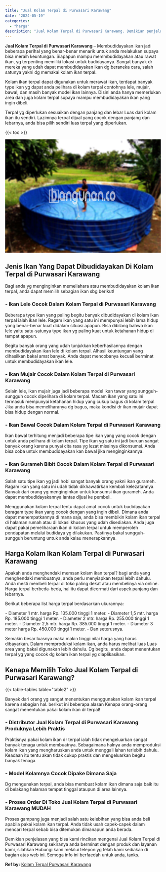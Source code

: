 ```yaml
---
title: "Jual Kolam Terpal di Purwasari Karawang"
date: "2024-05-19"
categories: 
  - "harga"
description: "Jual Kolam Terpal di Purwasari Karawang. Demikian penjelasan yang bisa kami rincikan mengenai Jual Kolam Terpal di Purwasari Karawang sekiranya anda berminat..."
---
```


**Jual Kolam Terpal di Purwasari Karawang** – Membudidayakan ikan jadi beberapa perihal yang benar-benar menarik untuk anda melakukan supaya bisa meraih keuntungan. Siapapun mampu memmbudidayakan atau rawat ikan, yg terpenting memiliki lokasi untuk budidayanya. Sangat banyak dr mereka yang udah dapat membudidayakan ikan dg beraneka cara, salah satunya yakni dg memakai kolam ikan terpal.

Kolam ikan terpal dapat digunakan untuk merawat ikan, terdapat banyak type ikan yg dapat anda pelihara di kolam terpal contohnya lele, mujair, bawal, dan masih banyak model ikan lainnya. Disini anda hanya memerlukan area dan juga kolam terpal supaya mampu membudidayakan ikan yang ingin dibeli.

Terpal yg diperlukan sesuaikan dengan panjang dan lebar Luas dari kolam ikan itu sendiri. Lazimnya terpal dijual yang cocok dengan panjang dan lebarnya, anda bisa pilih sendiri luas terpal yang diperlukan.

{{< toc >}}

![Jual Kolam Terpal di Purwasari Karawang](/images/jual-kolam-terpal-40.png)

## Jenis Ikan Yang Dapat Dibudidayakan Di Kolam Terpal di Purwasari Karawang

Bagi anda yg menginginkan memeliahara atau membudidayakan kolam ikan terpal, anda dapat memilih sebagian ikan sbg berikut!

### \- Ikan Lele Cocok Dalam Kolam Terpal di Purwasari Karawang

Beberapa type ikan yang paling begitu banyak dibudidayakan di kolam ikan terpal ialah ikan lele. Ragam ikan yang satu ini mempunyai lebih lama hidup yang benar-benar kuat didalam situasi apapun. Bisa dibilang bahwa ikan lele yaitu satu-satunya type ikan yg paling kuat untuk ketahanan hidup di tempat apapun.

Begitu banyak orang yang udah tunjukkan keberhasilannya dengan membudidayakan ikan lele di kolam terpal. Alhasil keuntungan yang dihasilkan bakal amat banyak. Anda dapat mencobanya kecuali berminat untuk membudidayakan ikan lele.

### \- Ikan Mujair Cocok Dalam Kolam Terpal di Purwasari Karawang

Selain lele, ikan mujair juga jadi beberapa model ikan tawar yang sungguh-sungguh cocok dipelihara di kolam terpal. Macam ikan yang satu ini termasuk mempunyai ketahanan hidup yang cukup bagus di kolam terpal. Jika anda bisa memeliharanya dg bagus, maka kondisi dr ikan mujair dapat bisa hidup dengan normal.

### \- Ikan Bawal Cocok Dalam Kolam Terpal di Purwasari Karawang

Ikan bawal terhitung menjadi beberapa tipe ikan yang yang cocok dengan untuk anda pelihara di kolam terpal. Tipe ikan yg satu ini jadi buruan sangat banyak orang karena punyai cita rasa yg lezat misalnya dikonsumsi. Anda bisa coba untuk membudidayakan kan bawal jika menginginkannya.

### \- Ikan Gurameh Bibit Cocok Dalam Kolam Terpal di Purwasari Karawang

Salah satu tipe ikan yg jadi hobi sangat banyak orang yakni ikan gurameh. Ragam ikan yang satu ini udah tidak dikhawatirkan kembali kelezatannya. Banyak dari orang yg menginginkan untuk konsumsi ikan gurameh. Anda dapat membudidayakannya lantas dijual ke pembeli.

Menggunakan kolam terpal tentu dapat amat cocok untuk budidayakan beragam type ikan yang cocok dengan yang ingin dibeli. Dimana anda dapat menempatkannya di mana saja, anda bisa membikin kolam ikan terpal di halaman rumah atau di lokasi khusus yang udah disediakan. Anda juga dapat pakai pemeliharaan ikan di kolam terpal untuk memperoleh pendapatan melalui budidaya yg dilakukan. Pastinya bakal sungguh-sungguh beruntung untuk anda kalau menerapkannya.

## Harga Kolam Ikan Kolam Terpal di Purwasari Karawang

Apakah anda menghendaki memsan kolam ikan terpal? bagi anda yang menghendaki membuatnya, anda perlu menyiapkan terpal lebih dahulu. Anda mesti membeli terpal di toko paling dekat atau membelinya via online. Harga terpal berbeda-beda, hal itu dapat dicermati dari aspek panjang dan lebarnya.

Berikut beberapa list harga terpal berdasarkan ukurannya:

\- Diameter 1 mtr. harga Rp. 135.000 tinggi 1 meter. - Diameter 1,5 mtr. harga Rp. 185.000 tinggi 1 meter. - Diameter 2 mtr. harga Rp. 255.000 tinggi 1 meter. - Diameter 2,5 mtr. harga Rp. 385.000 tinggi 1 meter. - Diameter 3 meter harga Rp. 450.000 tinggi 1 meter. - Dan seterusnya.

Semakin besar luasnya maka makin tinggi nilai harga yang harus dibayarkan. Dalam memproduksi kolam ikan, anda harus melihat luas Luas area yang bakal digunakan lebih dahulu. Dg begitu, anda dapat menentukan terpal yg yang cocok dg kolam ikan terpal yg diaplikasikan.

## Kenapa Memilih Toko Jual Kolam Terpal di Purwasari Karawang?

{{< table-tables table="table2" >}}

Banyak dari orang yg sangat menentukan menggunakan kolam ikan terpal karena sebagian hal. berikut ini beberapa alasan Kenapa orang-orang sangat menentukan pakai kolam ikan dr terpal!

### \- Distributor Jual Kolam Terpal di Purwasari Karawang Produknya Lebih Praktis

Praktisnya pakai kolam ikan dr terpal ialah tidak mengeluarkan sangat banyak tenaga untuk membuatnya. Sebagaimana halnya anda memproduksi kolam ikan yang mengharuskan anda untuk menggali lahan terlebih dahulu. Keadaan itu tentu akan tidak cukup praktis dan mengeluarkan begitu banyak tenaga.

### \- Model Kolamnya Cocok Dipake Dimana Saja

Dg mengunakan terpal, anda bisa membuat kolam ikan dimana saja baik itu di belakang halaman tempat tinggal ataupun di area lainnya.

### \- Proses Order Di Toko Jual Kolam Terpal di Purwasari Karawang MUDAH

Proses gampang juga menjadi salah satu kelebihan yang bisa anda beli apabila pakai kolam ikan terpal. Anda tidak usah capek-capek dalam mencari terpal sebab bisa ditemukan dimanapun anda berada.

Demikian penjelasan yang bisa kami rincikan mengenai Jual Kolam Terpal di Purwasari Karawang sekiranya anda berminat dengan produk dan layanan kami, silahkan Hubungi kami melalui telepon yg telah kami sediakan di bagian atas web ini. Semoga info ini berfaedah untuk anda, tanks.

**Ref by:** [Kolam Terpal Purwasari Karawang](https://id.wikipedia.org/wiki/Kolam)
